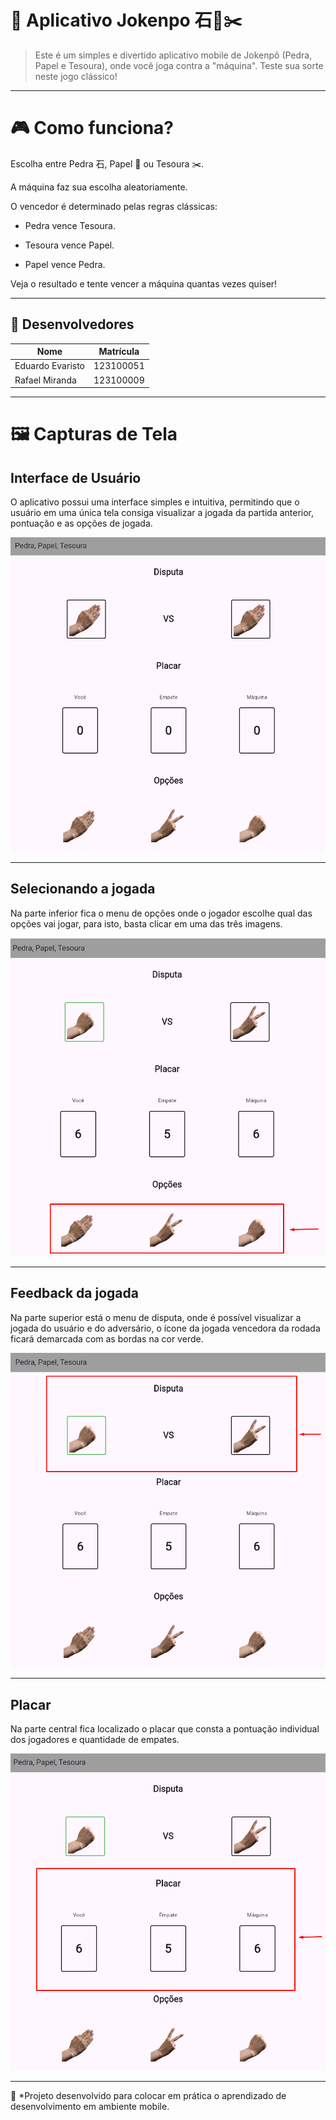 # 📌 Aplicativo Jokenpo 石📄✂️

> Este é um simples e divertido aplicativo mobile de Jokenpô (Pedra, Papel e Tesoura), onde você joga contra a "máquina". Teste sua sorte neste jogo clássico!

---

# 🎮 Como funciona?
Escolha entre Pedra 石, Papel 📄 ou Tesoura ✂️.

A máquina faz sua escolha aleatoriamente.

O vencedor é determinado pelas regras clássicas:

- Pedra vence Tesoura.

- Tesoura vence Papel.

- Papel vence Pedra.

Veja o resultado e tente vencer a máquina quantas vezes quiser!

---

## 👥 Desenvolvedores

| Nome | Matrícula |
|------------|--------------|
| Eduardo Evaristo | 123100051 |
| Rafael Miranda | 123100009 |

---

# 🖼️ Capturas de Tela

## Interface de Usuário  
O aplicativo possui uma interface simples e intuitiva, permitindo que o usuário em uma única tela consiga visualizar a jogada da partida anterior, pontuação e as opções de jogada.

![Interface de usuário](android/app/src/testscreenshot/userinterface.png)  

---

## Selecionando a jogada  
Na parte inferior fica o menu de opções onde o jogador escolhe qual das opções vai jogar, para isto, basta clicar em uma das três imagens.  

![Escolhendo jogada](android/app/src/testscreenshot/opcoes.png)  

---

## Feedback da jogada  
Na parte superior está o menu de disputa, onde é possível visualizar a jogada do usuário e do adversário, o ícone da jogada vencedora da rodada ficará demarcada com as bordas na cor verde.  

![Gerando resultado](android/app/src/testscreenshot/resultado.png)  

---

## Placar  
Na parte central fica localizado o placar que consta a pontuação individual dos jogadores e quantidade de empates.  

![Placar](android/app/src/testscreenshot/placar.png)  

---

📌 *Projeto desenvolvido para colocar em prática o aprendizado de desenvolvimento em ambiente mobile.
